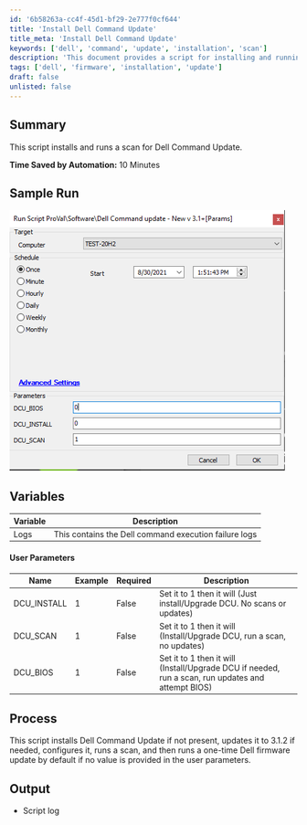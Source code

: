 ```yaml
---
id: '6b58263a-cc4f-45d1-bf29-2e777f0cf644'
title: 'Install Dell Command Update'
title_meta: 'Install Dell Command Update'
keywords: ['dell', 'command', 'update', 'installation', 'scan']
description: 'This document provides a script for installing and running a scan for Dell Command Update, detailing user parameters and process steps to ensure a smooth installation and update experience.'
tags: ['dell', 'firmware', 'installation', 'update']
draft: false
unlisted: false
---
```

## Summary

This script installs and runs a scan for Dell Command Update.  

**Time Saved by Automation:** 10 Minutes  

## Sample Run

![Sample Run](../../../static/img/Dell-Command-update---New-v-3.1+/image_1.png)  

## Variables

| Variable | Description |
|----------|-------------|
| Logs     | This contains the Dell command execution failure logs |

#### User Parameters

| Name         | Example | Required | Description                                                                                                   |
|--------------|---------|----------|---------------------------------------------------------------------------------------------------------------|
| DCU_INSTALL  | 1       | False    | Set it to 1 then it will (Just install/Upgrade DCU. No scans or updates)                                     |
| DCU_SCAN     | 1       | False    | Set it to 1 then it will (Install/Upgrade DCU, run a scan, no updates)                                      |
| DCU_BIOS     | 1       | False    | Set it to 1 then it will (Install/Upgrade DCU if needed, run a scan, run updates and attempt BIOS)          |

## Process

This script installs Dell Command Update if not present, updates it to 3.1.2 if needed, configures it, runs a scan, and then runs a one-time Dell firmware update by default if no value is provided in the user parameters.  

## Output

- Script log  












